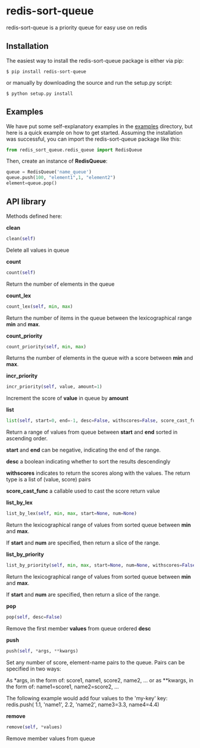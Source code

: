 # redis-sort-queue

redis-sort-queue is a priority queue for easy use on redis

Installation
------------
The easiest way to install the redis-sort-queue package is either via pip:

```
$ pip install redis-sort-queue
```

or manually by downloading the source and run the setup.py script:

```
$ python setup.py install
```

Examples
--------
We have put some self-explanatory examples in the [examples](https://github.com/yordanglez/redis-sort-queue/tree/master/example) directory, but here is a quick example on how to get started. Assuming the installation was successful, you can import the redis-sort-queue package like this:

```python
from redis_sort_queue.redis_queue import RedisQueue
```

Then, create an instance of **RedisQueue**:

```python
queue = RedisQueue('name_queue')
queue.push(100, "element1",1, "element2")
element=queue.pop()
```

API library
------------

Methods defined here:

**clean**
```python
clean(self)
 ```  
   Delete all values in queue
   
**count**
```python
count(self)
```  
   Return the number of elements in the queue

**count_lex**
```python
count_lex(self, min, max)
```
   
   Return the number of items in the queue between the
    lexicographical range **min** and **max**.

**count_priority**
```python
count_priority(self, min, max)
```
Returns the number of elements in the queue with a score between **min** and **max**.

**incr_priority**
```python
incr_priority(self, value, amount=1)
 ```   
Increment the score of **value** in queue by **amount**

**list**
```python
list(self, start=0, end=-1, desc=False, withscores=False, score_cast_func=type float)
``` 
Return a range of values from queue between
**start** and **end** sorted in ascending order.

**start** and **end** can be negative, indicating the end of the range.

**desc** a boolean indicating whether to sort the results descendingly

**withscores** indicates to return the scores along with the values.
The return type is a list of (value, score) pairs

**score_cast_func** a callable used to cast the score return value

**list_by_lex**
```python
list_by_lex(self, min, max, start=None, num=None)
```    
Return the lexicographical range of values from sorted queue
between **min** and **max**.

If **start** and **num** are specified, then return a slice of the
range.

**list_by_priority**
```python
list_by_priority(self, min, max, start=None, num=None, withscores=False, score_cast_func=<type 'float'>)
```   
Return the lexicographical range of values from sorted queue
between **min** and **max**.

If **start** and **num** are specified, then return a slice of the
range.

**pop**
```python
pop(self, desc=False)
```   
   Remove the first member **values** from queue ordered **desc**

**push**
```python
push(self, *args, **kwargs)
```  
Set any number of score, element-name pairs to the queue. Pairs
can be specified in two ways:

As *args, in the form of: score1, name1, score2, name2, ...
or as **kwargs, in the form of: name1=score1, name2=score2, ...

The following example would add four values to the 'my-key' key:
redis.push( 1.1, 'name1', 2.2, 'name2', name3=3.3, name4=4.4)


**remove**
```python
remove(self, *values)
```  
Remove member values from queue

